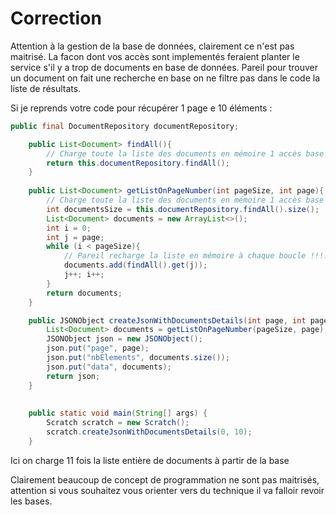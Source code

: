 # Correction

Attention à la gestion de la base de données, clairement ce n'est pas maitrisé. La facon dont vos accès sont implementés feraient planter
le service s'il y a trop de documents en base de données.
Pareil pour trouver un document on fait une recherche en base on ne filtre pas dans le code la liste de résultats.

Si je reprends votre code pour récupérer 1 page e 10 éléments : 
```java
public final DocumentRepository documentRepository;

    public List<Document> findAll(){
        // Charge toute la liste des documents en mémoire 1 accès base
        return this.documentRepository.findAll();
    }
    
    public List<Document> getListOnPageNumber(int pageSize, int page){
        // Charge toute la liste des documents en mémoire 1 accès base
        int documentsSize = this.documentRepository.findAll().size();
        List<Document> documents = new ArrayList<>();
        int i = 0;
        int j = page;
        while (i < pageSize){
            // Pareil recharge la liste en mémoire à chaque boucle !!!!!
            documents.add(findAll().get(j));
            j++; i++;
        }
        return documents;
    }

    public JSONObject createJsonWithDocumentsDetails(int page, int pageSize){
        List<Document> documents = getListOnPageNumber(pageSize, page);
        JSONObject json = new JSONObject();
        json.put("page", page);
        json.put("nbElements", documents.size());
        json.put("data", documents);
        return json;
    }
    
    
    public static void main(String[] args) {
        Scratch scratch = new Scratch();
        scratch.createJsonWithDocumentsDetails(0, 10);
    }
```
Ici on charge 11 fois la liste entière de documents à partir de la base

Clairement beaucoup de concept de programmation ne sont pas maitrisés, attention si vous souhaitez vous orienter vers du technique il va falloir revoir les bases.
